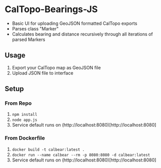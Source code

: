 # CalTopo-Bearings-JS

- Basic UI for uploading GeoJSON formatted CalTopo exports
- Parses class "Marker"
- Calculates bearing and distance recursively through all iterations of parsed Markers

## Usage

1. Export your CalTopo map as GeoJSON file
2. Upload JSON file to interface

## Setup

### From Repo

1. `npm install`
2. `node app.js`
3. Service default runs on (http://localhost:8080)[http://localhost:8080]

### From Dockerfile

1. `docker build -t calbear:latest .`
2. `docker run --name calbear --rm -p 8080:8080 -d calbear:latest`
3. Service default runs on (http://localhost:8080)[http://localhost:8080]